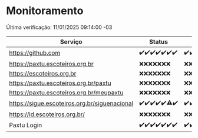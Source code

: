 # Monitoramento

Última verificação: 11/01/2025 09:14:00 -03

|Serviço|Status|Últimas 24h|
|---|---|---|
|https://github.com|<span title="2025-01-04: OK=23">✔️</span><span title="2025-01-05: OK=23">✔️</span><span title="2025-01-06: OK=23">✔️</span><span title="2025-01-07: OK=22">✔️</span><span title="2025-01-08: OK=23">✔️</span><span title="2025-01-09: OK=23">✔️</span><span title="2025-01-10: OK=11">✔️</span>|<span title="10/01/2025 09:15:00 -03 : 200">✔️</span><span title="10/01/2025 10:15:00 -03 : 200">✔️</span><span title="10/01/2025 11:08:00 -03 : 200">✔️</span><span title="10/01/2025 12:07:00 -03 : 200">✔️</span><span title="10/01/2025 13:10:00 -03 : 200">✔️</span><span title="10/01/2025 14:07:00 -03 : 200">✔️</span><span title="10/01/2025 15:11:00 -03 : 200">✔️</span><span title="10/01/2025 16:06:00 -03 : 200">✔️</span><span title="10/01/2025 17:09:00 -03 : 200">✔️</span><span title="10/01/2025 18:07:00 -03 : 200">✔️</span><span title="10/01/2025 19:07:00 -03 : 200">✔️</span><span title="10/01/2025 20:07:00 -03 : 200">✔️</span><span title="10/01/2025 21:40:00 -03 : 200">✔️</span><span title="10/01/2025 23:10:00 -03 : 200">✔️</span><span title="11/01/2025 00:14:00 -03 : 200">✔️</span><span title="11/01/2025 01:10:00 -03 : 200">✔️</span><span title="11/01/2025 02:07:00 -03 : 200">✔️</span><span title="11/01/2025 03:10:00 -03 : 200">✔️</span><span title="11/01/2025 04:07:00 -03 : 200">✔️</span><span title="11/01/2025 05:09:00 -03 : 200">✔️</span><span title="11/01/2025 06:07:00 -03 : 200">✔️</span><span title="11/01/2025 07:07:00 -03 : 200">✔️</span><span title="11/01/2025 08:05:00 -03 : 200">✔️</span><span title="11/01/2025 09:14:00 -03 : 200">✔️</span>|
|https://paxtu.escoteiros.org.br|<span title="2025-01-04: Falhas=23">❌</span><span title="2025-01-05: Falhas=23">❌</span><span title="2025-01-06: Falhas=23">❌</span><span title="2025-01-07: Falhas=22">❌</span><span title="2025-01-08: Falhas=23">❌</span><span title="2025-01-09: Falhas=23">❌</span><span title="2025-01-10: Falhas=11">❌</span>|<span title="10/01/2025 09:15:00 -03 : 403">❌</span><span title="10/01/2025 10:15:00 -03 : 403">❌</span><span title="10/01/2025 11:08:00 -03 : 403">❌</span><span title="10/01/2025 12:07:00 -03 : 403">❌</span><span title="10/01/2025 13:10:00 -03 : 403">❌</span><span title="10/01/2025 14:07:00 -03 : 403">❌</span><span title="10/01/2025 15:11:00 -03 : 403">❌</span><span title="10/01/2025 16:06:00 -03 : 403">❌</span><span title="10/01/2025 17:09:00 -03 : 403">❌</span><span title="10/01/2025 18:07:00 -03 : 403">❌</span><span title="10/01/2025 19:07:00 -03 : 403">❌</span><span title="10/01/2025 20:07:00 -03 : 403">❌</span><span title="10/01/2025 21:40:00 -03 : 403">❌</span><span title="10/01/2025 23:10:00 -03 : 403">❌</span><span title="11/01/2025 00:14:00 -03 : 403">❌</span><span title="11/01/2025 01:10:00 -03 : 403">❌</span><span title="11/01/2025 02:07:00 -03 : 403">❌</span><span title="11/01/2025 03:10:00 -03 : 403">❌</span><span title="11/01/2025 04:07:00 -03 : 403">❌</span><span title="11/01/2025 05:09:00 -03 : 403">❌</span><span title="11/01/2025 06:07:00 -03 : 403">❌</span><span title="11/01/2025 07:07:00 -03 : 403">❌</span><span title="11/01/2025 08:05:00 -03 : 403">❌</span><span title="11/01/2025 09:14:00 -03 : 403">❌</span>|
|https://escoteiros.org.br|<span title="2025-01-04: Falhas=23">❌</span><span title="2025-01-05: Falhas=23">❌</span><span title="2025-01-06: Falhas=23">❌</span><span title="2025-01-07: Falhas=22">❌</span><span title="2025-01-08: Falhas=23">❌</span><span title="2025-01-09: Falhas=23">❌</span><span title="2025-01-10: Falhas=11">❌</span>|<span title="10/01/2025 09:15:00 -03 : 403">❌</span><span title="10/01/2025 10:15:00 -03 : 403">❌</span><span title="10/01/2025 11:08:00 -03 : 403">❌</span><span title="10/01/2025 12:07:00 -03 : 403">❌</span><span title="10/01/2025 13:10:00 -03 : 403">❌</span><span title="10/01/2025 14:07:00 -03 : 403">❌</span><span title="10/01/2025 15:11:00 -03 : 403">❌</span><span title="10/01/2025 16:06:00 -03 : 403">❌</span><span title="10/01/2025 17:09:00 -03 : 403">❌</span><span title="10/01/2025 18:07:00 -03 : 403">❌</span><span title="10/01/2025 19:07:00 -03 : 403">❌</span><span title="10/01/2025 20:07:00 -03 : 403">❌</span><span title="10/01/2025 21:40:00 -03 : 403">❌</span><span title="10/01/2025 23:10:00 -03 : 403">❌</span><span title="11/01/2025 00:14:00 -03 : 403">❌</span><span title="11/01/2025 01:10:00 -03 : 403">❌</span><span title="11/01/2025 02:07:00 -03 : 403">❌</span><span title="11/01/2025 03:10:00 -03 : 403">❌</span><span title="11/01/2025 04:07:00 -03 : 403">❌</span><span title="11/01/2025 05:09:00 -03 : 403">❌</span><span title="11/01/2025 06:07:00 -03 : 403">❌</span><span title="11/01/2025 07:07:00 -03 : 403">❌</span><span title="11/01/2025 08:05:00 -03 : 403">❌</span><span title="11/01/2025 09:14:00 -03 : 403">❌</span>|
|https://paxtu.escoteiros.org.br/paxtu|<span title="2025-01-04: Falhas=23">❌</span><span title="2025-01-05: Falhas=23">❌</span><span title="2025-01-06: Falhas=23">❌</span><span title="2025-01-07: Falhas=22">❌</span><span title="2025-01-08: Falhas=23">❌</span><span title="2025-01-09: Falhas=23">❌</span><span title="2025-01-10: Falhas=11">❌</span>|<span title="10/01/2025 09:15:00 -03 : 403">❌</span><span title="10/01/2025 10:15:00 -03 : 403">❌</span><span title="10/01/2025 11:08:00 -03 : 403">❌</span><span title="10/01/2025 12:07:00 -03 : 403">❌</span><span title="10/01/2025 13:10:00 -03 : 403">❌</span><span title="10/01/2025 14:07:00 -03 : 403">❌</span><span title="10/01/2025 15:11:00 -03 : 403">❌</span><span title="10/01/2025 16:06:00 -03 : 403">❌</span><span title="10/01/2025 17:09:00 -03 : 403">❌</span><span title="10/01/2025 18:07:00 -03 : 403">❌</span><span title="10/01/2025 19:07:00 -03 : 403">❌</span><span title="10/01/2025 20:07:00 -03 : 403">❌</span><span title="10/01/2025 21:40:00 -03 : 403">❌</span><span title="10/01/2025 23:10:00 -03 : 403">❌</span><span title="11/01/2025 00:14:00 -03 : 403">❌</span><span title="11/01/2025 01:10:00 -03 : 403">❌</span><span title="11/01/2025 02:07:00 -03 : 403">❌</span><span title="11/01/2025 03:10:00 -03 : 403">❌</span><span title="11/01/2025 04:07:00 -03 : 403">❌</span><span title="11/01/2025 05:09:00 -03 : 403">❌</span><span title="11/01/2025 06:07:00 -03 : 403">❌</span><span title="11/01/2025 07:07:00 -03 : 403">❌</span><span title="11/01/2025 08:05:00 -03 : 403">❌</span><span title="11/01/2025 09:14:00 -03 : 403">❌</span>|
|https://paxtu.escoteiros.org.br/meupaxtu|<span title="2025-01-04: Falhas=23">❌</span><span title="2025-01-05: Falhas=23">❌</span><span title="2025-01-06: Falhas=23">❌</span><span title="2025-01-07: Falhas=22">❌</span><span title="2025-01-08: Falhas=23">❌</span><span title="2025-01-09: Falhas=23">❌</span><span title="2025-01-10: Falhas=11">❌</span>|<span title="10/01/2025 09:15:00 -03 : 403">❌</span><span title="10/01/2025 10:15:00 -03 : 403">❌</span><span title="10/01/2025 11:08:00 -03 : 403">❌</span><span title="10/01/2025 12:07:00 -03 : 403">❌</span><span title="10/01/2025 13:10:00 -03 : 403">❌</span><span title="10/01/2025 14:07:00 -03 : 403">❌</span><span title="10/01/2025 15:11:00 -03 : 403">❌</span><span title="10/01/2025 16:06:00 -03 : 403">❌</span><span title="10/01/2025 17:09:00 -03 : 403">❌</span><span title="10/01/2025 18:07:00 -03 : 403">❌</span><span title="10/01/2025 19:07:00 -03 : 403">❌</span><span title="10/01/2025 20:07:00 -03 : 403">❌</span><span title="10/01/2025 21:40:00 -03 : 403">❌</span><span title="10/01/2025 23:10:00 -03 : 403">❌</span><span title="11/01/2025 00:14:00 -03 : 403">❌</span><span title="11/01/2025 01:10:00 -03 : 403">❌</span><span title="11/01/2025 02:07:00 -03 : 403">❌</span><span title="11/01/2025 03:10:00 -03 : 403">❌</span><span title="11/01/2025 04:07:00 -03 : 403">❌</span><span title="11/01/2025 05:09:00 -03 : 403">❌</span><span title="11/01/2025 06:07:00 -03 : 403">❌</span><span title="11/01/2025 07:07:00 -03 : 403">❌</span><span title="11/01/2025 08:05:00 -03 : 403">❌</span><span title="11/01/2025 09:14:00 -03 : 403">❌</span>|
|https://sigue.escoteiros.org.br/siguenacional|<span title="2025-01-04: OK=23">✔️</span><span title="2025-01-05: OK=23">✔️</span><span title="2025-01-06: OK=23">✔️</span><span title="2025-01-07: OK=22">✔️</span><span title="2025-01-08: OK=23">✔️</span><span title="2025-01-09: OK=22, Falhas=1">⚠️</span><span title="2025-01-10: OK=11">✔️</span>|<span title="10/01/2025 09:15:00 -03 : 200">✔️</span><span title="10/01/2025 10:15:00 -03 : 200">✔️</span><span title="10/01/2025 11:08:00 -03 : 200">✔️</span><span title="10/01/2025 12:07:00 -03 : 200">✔️</span><span title="10/01/2025 13:10:00 -03 : 200">✔️</span><span title="10/01/2025 14:07:00 -03 : 200">✔️</span><span title="10/01/2025 15:11:00 -03 : 200">✔️</span><span title="10/01/2025 16:06:00 -03 : 200">✔️</span><span title="10/01/2025 17:09:00 -03 : 200">✔️</span><span title="10/01/2025 18:07:00 -03 : 200">✔️</span><span title="10/01/2025 19:07:00 -03 : 200">✔️</span><span title="10/01/2025 20:07:00 -03 : 200">✔️</span><span title="10/01/2025 21:40:00 -03 : 200">✔️</span><span title="10/01/2025 23:10:00 -03 : 200">✔️</span><span title="11/01/2025 00:14:00 -03 : 200">✔️</span><span title="11/01/2025 01:10:00 -03 : 200">✔️</span><span title="11/01/2025 02:07:00 -03 : 200">✔️</span><span title="11/01/2025 03:10:00 -03 : 200">✔️</span><span title="11/01/2025 04:07:00 -03 : 200">✔️</span><span title="11/01/2025 05:09:00 -03 : 200">✔️</span><span title="11/01/2025 06:07:00 -03 : 200">✔️</span><span title="11/01/2025 07:07:00 -03 : 200">✔️</span><span title="11/01/2025 08:05:00 -03 : 200">✔️</span><span title="11/01/2025 09:14:00 -03 : 200">✔️</span>|
|https://id.escoteiros.org.br/|<span title="2025-01-04: Falhas=23">❌</span><span title="2025-01-05: Falhas=23">❌</span><span title="2025-01-06: Falhas=23">❌</span><span title="2025-01-07: Falhas=22">❌</span><span title="2025-01-08: Falhas=23">❌</span><span title="2025-01-09: Falhas=23">❌</span><span title="2025-01-10: Falhas=11">❌</span>|<span title="10/01/2025 09:15:00 -03 : 403">❌</span><span title="10/01/2025 10:15:00 -03 : 403">❌</span><span title="10/01/2025 11:08:00 -03 : 403">❌</span><span title="10/01/2025 12:07:00 -03 : 403">❌</span><span title="10/01/2025 13:10:00 -03 : 403">❌</span><span title="10/01/2025 14:07:00 -03 : 403">❌</span><span title="10/01/2025 15:11:00 -03 : 403">❌</span><span title="10/01/2025 16:06:00 -03 : 403">❌</span><span title="10/01/2025 17:09:00 -03 : 403">❌</span><span title="10/01/2025 18:07:00 -03 : 403">❌</span><span title="10/01/2025 19:07:00 -03 : 403">❌</span><span title="10/01/2025 20:07:00 -03 : 403">❌</span><span title="10/01/2025 21:40:00 -03 : 403">❌</span><span title="10/01/2025 23:10:00 -03 : 403">❌</span><span title="11/01/2025 00:14:00 -03 : 403">❌</span><span title="11/01/2025 01:10:00 -03 : 403">❌</span><span title="11/01/2025 02:07:00 -03 : 403">❌</span><span title="11/01/2025 03:10:00 -03 : 403">❌</span><span title="11/01/2025 04:07:00 -03 : 403">❌</span><span title="11/01/2025 05:09:00 -03 : 403">❌</span><span title="11/01/2025 06:07:00 -03 : 403">❌</span><span title="11/01/2025 07:07:00 -03 : 403">❌</span><span title="11/01/2025 08:05:00 -03 : 403">❌</span><span title="11/01/2025 09:14:00 -03 : 403">❌</span>|
|Paxtu Login|<span title="2025-01-04: OK=23">✔️</span><span title="2025-01-05: OK=23">✔️</span><span title="2025-01-06: OK=23">✔️</span><span title="2025-01-07: OK=22">✔️</span><span title="2025-01-08: OK=23">✔️</span><span title="2025-01-09: OK=23">✔️</span><span title="2025-01-10: OK=11">✔️</span>|<span title="10/01/2025 09:15:00 -03 : 200">✔️</span><span title="10/01/2025 10:15:00 -03 : 200">✔️</span><span title="10/01/2025 11:08:00 -03 : 200">✔️</span><span title="10/01/2025 12:07:00 -03 : 200">✔️</span><span title="10/01/2025 13:10:00 -03 : 200">✔️</span><span title="10/01/2025 14:07:00 -03 : 200">✔️</span><span title="10/01/2025 15:11:00 -03 : 200">✔️</span><span title="10/01/2025 16:06:00 -03 : 200">✔️</span><span title="10/01/2025 17:09:00 -03 : 200">✔️</span><span title="10/01/2025 18:07:00 -03 : 200">✔️</span><span title="10/01/2025 19:07:00 -03 : 200">✔️</span><span title="10/01/2025 20:07:00 -03 : 200">✔️</span><span title="10/01/2025 21:40:00 -03 : 200">✔️</span><span title="10/01/2025 23:10:00 -03 : 200">✔️</span><span title="11/01/2025 00:14:00 -03 : 200">✔️</span><span title="11/01/2025 01:10:00 -03 : 200">✔️</span><span title="11/01/2025 02:07:00 -03 : 200">✔️</span><span title="11/01/2025 03:10:00 -03 : 200">✔️</span><span title="11/01/2025 04:07:00 -03 : 200">✔️</span><span title="11/01/2025 05:09:00 -03 : 200">✔️</span><span title="11/01/2025 06:07:00 -03 : 200">✔️</span><span title="11/01/2025 07:07:00 -03 : 200">✔️</span><span title="11/01/2025 08:05:00 -03 : 200">✔️</span><span title="11/01/2025 09:14:00 -03 : 200">✔️</span>|

